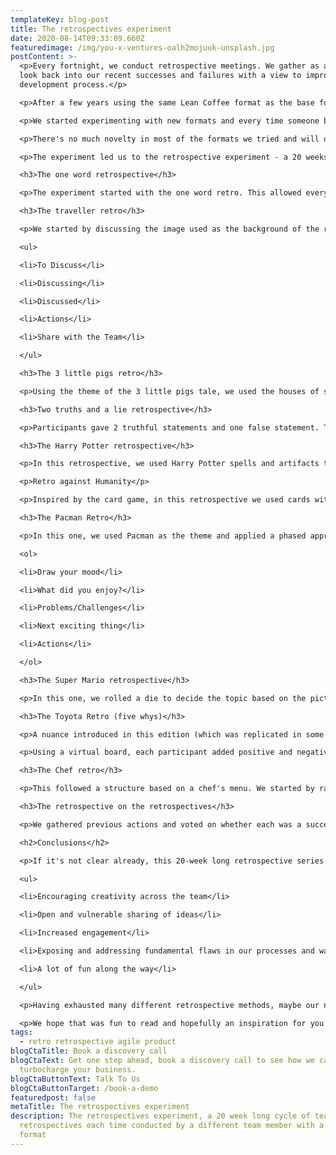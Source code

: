 ```yaml
---
templateKey: blog-post
title: The retrospectives experiment
date: 2020-08-14T09:33:09.660Z
featuredimage: /img/you-x-ventures-oalh2mojuuk-unsplash.jpg
postContent: >-
  <p>Every fortnight, we conduct retrospective meetings. We gather as a team and
  look back into our recent successes and failures with a view to improve our
  development process.</p>

  <p>After a few years using the same Lean Coffee format as the base format of the retrospective meetings, we decided to try something new.</p>

  <p>We started experimenting with new formats and every time someone brought a new one, the experience became so enjoyable that invariably someone else would volunteer to prepare the next retrospective and try an untried (by us) format (truth to be told, a few members needed an extra little encouragement, but we made it! - every single member of the team conducted one :) ).</p>

  <p>There's no much novelty in most of the formats we tried and will describe below - except for one or two where we created our own variations inspired by existing formats. What's perhaps novel and we thought worth this blog post is the series that we went on for a few months.</p>

  <p>The experiment led us to the retrospective experiment - a 20 weeks long cycle of retrospectives where every member of the team conducted one using a different format each time. We had a lot of fun along the way and decided to share the experience, some information about each format tried and some conclusions about the experiment.</p>

  <h3>The one word retrospective</h3>

  <p>The experiment started with the one word retro. This allowed everyone to share a single word in a round-robin fashion to describe how they felt about the previous cycle, allowing a very open flow of discussion.</p>

  <h3>The traveller retro</h3>

  <p>We started by discussing the image used as the background of the retro board - it was a paradisal image from a Greek beach. We then used it as a basis to navigate our travel through different subjects and used a traditional pipeline to drive the discussion including the stages:</p>

  <ul>

  <li>To Discuss</li>

  <li>Discussing</li>

  <li>Discussed</li>

  <li>Actions</li>

  <li>Share with the Team</li>

  </ul>

  <h3>The 3 little pigs retro</h3>

  <p>Using the theme of the 3 little pigs tale, we used the houses of straw, sticks and bricks as a metaphor to discuss where we're doing great, where we can do even better and where we clearly need to improve.</p>

  <h3>Two truths and a lie retrospective</h3>

  <p>Participants gave 2 truthful statements and one false statement. The rest of the group tried to guess which was the lie, and why.</p>

  <h3>The Harry Potter retrospective</h3>

  <p>In this retrospective, we used Harry Potter spells and artifacts to brainstorm and improve. Felix Felicis: The good things that happened in the sprint. Baruffio's Brain Elixir: The things we learned. Petrificus Totalus: What did slow us down? Triwizard Cup: Shout-outs for the team members.</p>

  <p>Retro against Humanity</p>

  <p>Inspired by the card game, in this retrospective we used cards with incomplete sentences, completed them collectively and discussed the different perspectives.</p>

  <h3>The Pacman Retro</h3>

  <p>In this one, we used Pacman as the theme and applied a phased approach to the discussion:</p>

  <ol>

  <li>Draw your mood</li>

  <li>What did you enjoy?</li>

  <li>Problems/Challenges</li>

  <li>Next exciting thing</li>

  <li>Actions</li>

  </ol>

  <h3>The Super Mario retrospective</h3>

  <p>In this one, we rolled a die to decide the topic based on the picture below (unless already discussed in which case we'd roll again). We'd roll again if we got "surprise". For each topic, people wrote cards and we kept doing this until we covered 4 topics. After that, we talked through the cards raised for each of them.</p>

  <h3>The Toyota Retro (five whys)</h3>

  <p>A nuance introduced in this edition (which was replicated in some of the later retros): we started by going round the table and each one of us scored how we felt in general and briefly explained the reasons behing feeling somewhere between ok and great - gladly everyone was feeling at least OK.</p>

  <p>Using a virtual board, each participant added positive and negative cards which were grouped by the facilitator into subject clusters. For each card we dived deep into discussion of the root causes of problems the team wanted to address using the 5 whys interrogative technique to explore the cause-and-effect relationships behind a particular problem. Where a clear root cause couldn't be found, a separate meeting should be held to discuss the subject. Otherwise, we found that good action points came out of the discussion. The main goal of this retro format was to allow participants to deeply discuss the problem instead of focusing on solutions before getting to the root cause of the issues encountered.</p>

  <h3>The Chef retro</h3>

  <p>This followed a structure based on a chef's menu. We started by ranking our energy levels from 1 to 5, where each person explained the motives behind their own ranking. Then we answered a bunch of questions about what we were happy about, what we would like to add, remove or improve. We then discussed our answers and wrote down action points. Finally, everyone rated the meeting from 1 to 5.</p>

  <h3>The retrospective on the retrospectives</h3>

  <p>We gathered previous actions and voted on whether each was a success or should be retried, analysed the results together, celebrated the most positive actions, discussed the least positive, recovered some actions for retry and slightly changed others to increase our chances of success.</p>

  <h2>Conclusions</h2>

  <p>If it's not clear already, this 20-week long retrospective series made the process far more enjoyable, engaging and creative. It also led to an environment where people could truly feel vulnerable and speak their minds and develop mutual empathy, even though some of us never met in person. We felt this was particularly important for us as a remote team and the context we&rsquo;re all experiencing these days. We think the fact that everyone put effort into conducting the sessions made this a very engaging experiment to everyone involved - every single format had its good share of fun. For us, as a relatively young team, this experiment has helped in the following ways:</p>

  <ul>

  <li>Encouraging creativity across the team</li>

  <li>Open and vulnerable sharing of ideas</li>

  <li>Increased engagement</li>

  <li>Exposing and addressing fundamental flaws in our processes and ways in which we operate</li>

  <li>A lot of fun along the way</li>

  </ul>

  <p>Having exhausted many different retrospective methods, maybe our next creativity will be thinking of what format to try next. In addition, in our next cycle we may be paying greater attention to the actions that we come up with, and hopefully getting some reinforcement that we are well on our way to improving our ways of working&nbsp;🤞</p>

  <p>We hope that was fun to read and hopefully an inspiration for you to try some of the formats above with your team(s) and take your retrospective game into the next level.</p>
tags:
  - retro retrospective agile product
blogCtaTitle: Book a discovery call
blogCtaText: Get one step ahead, book a discovery call to see how we can help
  turbocharge your business.
blogCtaButtonText: Talk To Us
blogCtaButtonTarget: /book-a-demo
featuredpost: false
metaTitle: The retrospectives experiment
description: The retrospectives experiment, a 20 week long cycle of team
  retrospectives each time conducted by a different team member with a different
  format
---
```

